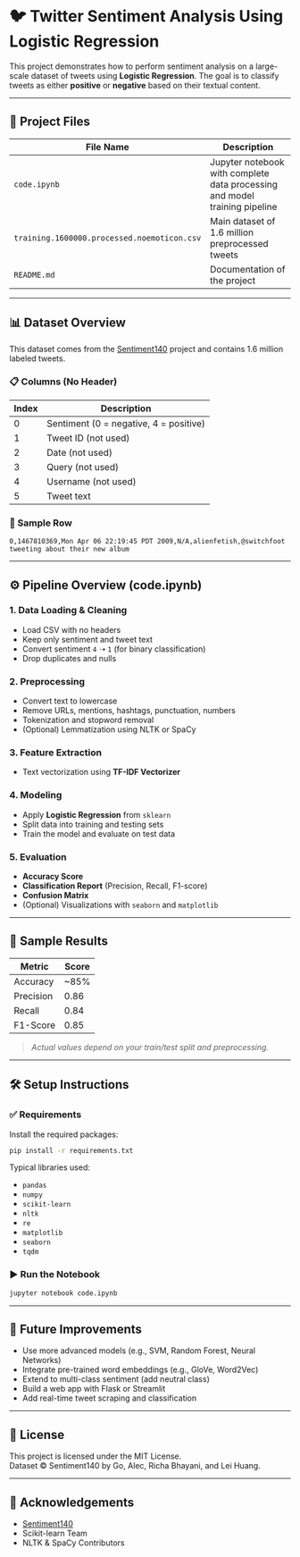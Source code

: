 
# 🐦 Twitter Sentiment Analysis Using Logistic Regression

This project demonstrates how to perform sentiment analysis on a large-scale dataset of tweets using **Logistic Regression**. The goal is to classify tweets as either **positive** or **negative** based on their textual content.

---

## 📁 Project Files

| File Name                                       | Description                                                                 |
|------------------------------------------------|-----------------------------------------------------------------------------|
| `code.ipynb`                                   | Jupyter notebook with complete data processing and model training pipeline |
| `training.1600000.processed.noemoticon.csv`    | Main dataset of 1.6 million preprocessed tweets                            |
| `README.md`                                    | Documentation of the project                                               |

---

## 📊 Dataset Overview

This dataset comes from the [Sentiment140](http://help.sentiment140.com/for-students/) project and contains 1.6 million labeled tweets.

### 📋 Columns (No Header)

| Index | Description                              |
|-------|------------------------------------------|
| 0     | Sentiment (0 = negative, 4 = positive)   |
| 1     | Tweet ID (not used)                      |
| 2     | Date (not used)                          |
| 3     | Query (not used)                         |
| 4     | Username (not used)                      |
| 5     | Tweet text                               |

### 🧾 Sample Row

```
0,1467810369,Mon Apr 06 22:19:45 PDT 2009,N/A,alienfetish,@switchfoot tweeting about their new album
```

---

## ⚙️ Pipeline Overview (code.ipynb)

### 1. **Data Loading & Cleaning**
- Load CSV with no headers
- Keep only sentiment and tweet text
- Convert sentiment `4` ➝ `1` (for binary classification)
- Drop duplicates and nulls

### 2. **Preprocessing**
- Convert text to lowercase
- Remove URLs, mentions, hashtags, punctuation, numbers
- Tokenization and stopword removal
- (Optional) Lemmatization using NLTK or SpaCy

### 3. **Feature Extraction**
- Text vectorization using **TF-IDF Vectorizer**

### 4. **Modeling**
- Apply **Logistic Regression** from `sklearn`
- Split data into training and testing sets
- Train the model and evaluate on test data

### 5. **Evaluation**
- **Accuracy Score**
- **Classification Report** (Precision, Recall, F1-score)
- **Confusion Matrix**
- (Optional) Visualizations with `seaborn` and `matplotlib`

---

## 🧪 Sample Results

| Metric     | Score     |
|------------|-----------|
| Accuracy   | ~85%      |
| Precision  | 0.86      |
| Recall     | 0.84      |
| F1-Score   | 0.85      |

> *Actual values depend on your train/test split and preprocessing.*

---

## 🛠 Setup Instructions

### ✅ Requirements

Install the required packages:

```bash
pip install -r requirements.txt
```

Typical libraries used:

- `pandas`
- `numpy`
- `scikit-learn`
- `nltk`
- `re`
- `matplotlib`
- `seaborn`
- `tqdm`

### ▶️ Run the Notebook

```bash
jupyter notebook code.ipynb
```

---

## 🚀 Future Improvements

- Use more advanced models (e.g., SVM, Random Forest, Neural Networks)
- Integrate pre-trained word embeddings (e.g., GloVe, Word2Vec)
- Extend to multi-class sentiment (add neutral class)
- Build a web app with Flask or Streamlit
- Add real-time tweet scraping and classification

---

## 📜 License

This project is licensed under the MIT License.  
Dataset © Sentiment140 by Go, Alec, Richa Bhayani, and Lei Huang.

---

## 🙌 Acknowledgements

- [Sentiment140](http://help.sentiment140.com/)
- Scikit-learn Team
- NLTK & SpaCy Contributors
